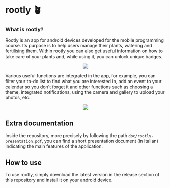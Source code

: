 # rootly 🪴
### What is rootly?
Rootly is an app for android devices developed for the mobile programming course. Its purpose is to help users manage their plants, watering and fertilising them. Within rootly you can also get useful information on how to take care of your plants and, while using it, you can unlock unique badges.
<div align="center">
  <img src="https://github.com/mircoterenzi/MOB24-Rootly/blob/main/doc/mockup-1.png">
</div>

Various useful functions are integrated in the app, for example, you can filter your to-do list to find what you are interested in, add an event to your calendar so you don't forget it and other functions such as choosing a theme, integrated notifications, using the camera and gallery to upload your photos, etc.
<div align="center">
  <img src="https://github.com/mircoterenzi/MOB24-Rootly/blob/main/doc/mockup-2.png">
</div>

## Extra documentation
Inside the repository, more precisely by following the path `doc/rootly-presentation.pdf`, you can find a short presentation document (in Italian) indicating the main features of the application.

## How to use
To use rootly, simply download the latest version in the release section of this repository and install it on your android device.
